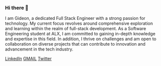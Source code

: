 ### Hi there 👋
I am Gideon, a dedicated Full Stack Engineer with a strong passion for technology. My current focus revolves around comprehensive exploration and learning within the realm of full-stack development. As a Software Engineering student at ALX, I am committed to gaining in-depth knowledge and expertise in this field. In addition, I thrive on challenges and am open to collaboration on diverse projects that can contribute to innovation and advancement in the tech industry.

[LinkedIn](https://www.linkedin.com/in/gideon-kiplagat-2669761ba/) [GMAIL](mailto:kiplagatgideon00@gmail.com) [Twitter](https://twitter.com/kiplagatTruth)

